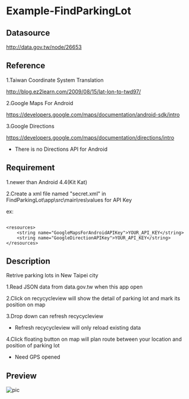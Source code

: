 # Example-FindParkingLot

## Datasource

http://data.gov.tw/node/26653

## Reference

1.Taiwan Coordinate System Translation

http://blog.ez2learn.com/2009/08/15/lat-lon-to-twd97/

2.Google Maps For Android

https://developers.google.com/maps/documentation/android-sdk/intro

3.Google Directions

https://developers.google.com/maps/documentation/directions/intro

* There is no Directions API for Android 

## Requirement

1.newer than Android 4.4(Kit Kat)

2.Create a xml file named "secret.xml" in FindParkingLot\app\src\main\res\values for API Key

ex:

```

<resources>
    <string name="GoogleMapsForAndroidAPIKey">YOUR_API_KEY</string>
    <string name="GoogleDirectionAPIKey">YOUR_API_KEY</string>
</resources>

```

## Description

Retrive parking lots in New Taipei city

1.Read JSON data from data.gov.tw when this app open

2.Click on recycycleview will show the detail of parking lot and mark its position on map

3.Drop down can refresh recycycleview

* Refresh recycycleview will only reload existing data

4.Click floating button on map will plan route between your location and position of parking lot

* Need GPS opened

## Preview

![pic](https://github.com/CodeMemo/Example-FindParkingLot/blob/master/image/test.gif)
